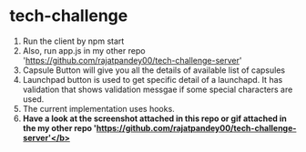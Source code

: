 # tech-challenge
1) Run the client by npm start
2) Also, run app.js in my other repo 'https://github.com/rajatpandey00/tech-challenge-server'
3) Capsule Button will give you all the details of available list of capsules
4) Launchpad button is used to get specific detail of a launchapd. It has validation that shows validation messgae if some special characters are used.
5) The current implementation uses hooks.
6) <b>Have a look at the screenshot attached in this repo or gif attached in the my other repo 'https://github.com/rajatpandey00/tech-challenge-server'</b>
